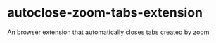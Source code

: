 # autoclose-zoom-tabs-extension
An browser extension that automatically closes tabs created by zoom
